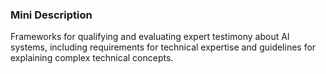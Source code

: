 ### Mini Description

Frameworks for qualifying and evaluating expert testimony about AI systems, including requirements for technical expertise and guidelines for explaining complex technical concepts.

